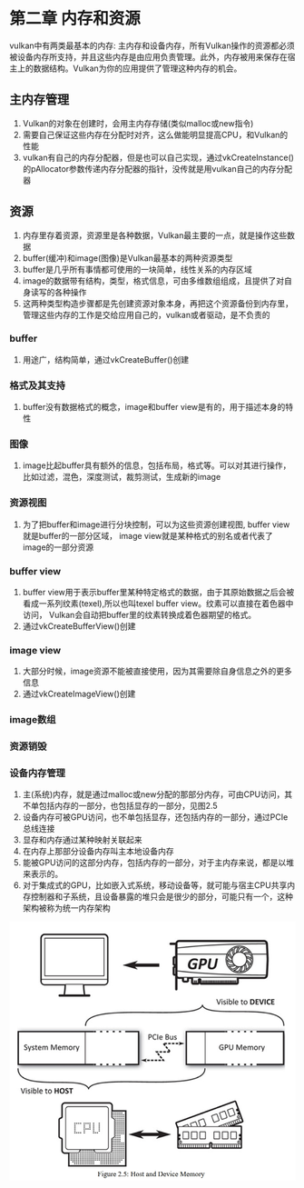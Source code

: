 # 第二章 内存和资源

vulkan中有两类最基本的内存: 主内存和设备内存，所有Vulkan操作的资源都必须被设备内存所支持，并且这些内存是由应用负责管理。此外，内存被用来保存在宿主上的数据结构。Vulkan为你的应用提供了管理这种内存的机会。

## 主内存管理

1. Vulkan的对象在创建时，会用主内存存储(类似malloc或new指令)
2. 需要自己保证这些内存在分配时对齐，这么做能明显提高CPU，和Vulkan的性能
3. vulkan有自己的内存分配器，但是也可以自己实现，通过vkCreateInstance()的pAllocator参数传递内存分配器的指针，没传就是用vulkan自己的内存分配器

## 资源

1. 内存里存着资源，资源里是各种数据，Vulkan最主要的一点，就是操作这些数据
2. buffer(缓冲)和image(图像)是Vulkan最基本的两种资源类型
3. buffer是几乎所有事情都可使用的一块简单，线性关系的内存区域
4. image的数据带有结构，类型，格式信息，可由多维数组组成，且提供了对自身读写的各种操作
5. 这两种类型构造步骤都是先创建资源对象本身，再把这个资源备份到内存里，管理这些内存的工作是交给应用自己的，vulkan或者驱动，是不负责的

### buffer

1. 用途广，结构简单，通过vkCreateBuffer()创建

### 格式及其支持

1. buffer没有数据格式的概念，image和buffer view是有的，用于描述本身的特性

### 图像

1. image比起buffer具有额外的信息，包括布局，格式等。可以对其进行操作，比如过滤，混色，深度测试，裁剪测试，生成新的image

### 资源视图

1. 为了把buffer和image进行分块控制，可以为这些资源创建视图, buffer view就是buffer的一部分区域， image view就是某种格式的别名或者代表了image的一部分资源

### buffer view

1. buffer view用于表示buffer里某种特定格式的数据，由于其原始数据之后会被看成一系列纹素(texel),所以也叫texel buffer view。纹素可以直接在着色器中访问， Vulkan会自动把buffer里的纹素转换成着色器期望的格式。
2. 通过vkCreateBufferView()创建

### image view

1. 大部分时候，image资源不能被直接使用，因为其需要除自身信息之外的更多信息
2. 通过vkCreateImageView()创建

### image数组

### 资源销毁

### 设备内存管理

1. 主(系统)内存，就是通过malloc或new分配的那部分内存，可由CPU访问，其不单包括内存的一部分，也包括显存的一部分，见图2.5
2. 设备内存可被GPU访问，也不单包括显存，还包括内存的一部分，通过PCIe总线连接
3. 显存和内存通过某种映射关联起来
4. 在内存上那部分设备内存叫主本地设备内存
5. 能被GPU访问的这部分内存，包括内存的一部分，对于主内存来说，都是以堆来表示的。
6. 对于集成式的GPU，比如嵌入式系统，移动设备等，就可能与宿主CPU共享内存控制器和子系统，且设备暴露的堆只会是很少的部分，可能只有一个，这种架构被称为统一内存架构

![图2.5](img/fg2_5.png)
